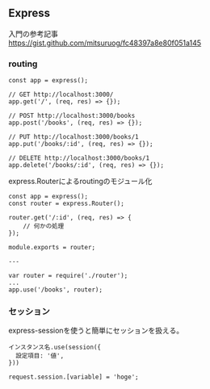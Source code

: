## Express
入門の参考記事  
https://gist.github.com/mitsuruog/fc48397a8e80f051a145  

### routing
```
const app = express();

// GET http://localhost:3000/
app.get('/', (req, res) => {});

// POST http://localhost:3000/books
app.post('/books', (req, res) => {});

// PUT http://localhost:3000/books/1
app.put('/books/:id', (req, res) => {});

// DELETE http://localhost:3000/books/1
app.delete('/books/:id', (req, res) => {});
```

express.Routerによるroutingのモジュール化
```
const app = express();
const router = express.Router();

router.get('/:id', (req, res) => {
	// 何かの処理
});

module.exports = router;

---

var router = require('./router');
...
app.use('/books', router); 
```

### セッション
express-sessionを使うと簡単にセッションを扱える。  
```
インスタンス名.use(session({
  設定項目: '値',
}))

request.session.[variable] = 'hoge';
```